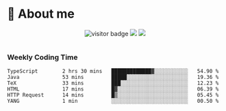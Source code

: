 <!-- ![](https://youpai.roccoshi.top/img/20200804214216.png) -->

# 🧐 About me
 
<p align="center">
<img src="https://visitor-badge.laobi.icu/badge?page_id=Lincest.Lincest&title=hits" alt="visitor badge"/>
<a href="mailto:imroccoshi@gmail.com"><img src="https://img.shields.io/badge/gmail-imroccoshi%40gmail.com-red"></a>
<a href="https://blog.roccoshi.top"><img src="https://img.shields.io/badge/blog-roccoshi-green"></a>
</p>

<div align="center">
  <img src="https://github-readme-stats.vercel.app/api?username=Lincest&show_icons=true&count_private=true&show_owner=true" alt="">
   <!-- <img src="https://github-readme-stats.vercel.app/api/wakatime?username=Moreality&v=2" alt=""/> -->
</div>

### Weekly Coding Time

<!--START_SECTION:waka-->

```text
TypeScript        2 hrs 30 mins   █████████████▓░░░░░░░░░░░   54.90 %
Java              53 mins         █████░░░░░░░░░░░░░░░░░░░░   19.36 %
TeX               33 mins         ███░░░░░░░░░░░░░░░░░░░░░░   12.23 %
HTML              17 mins         █▓░░░░░░░░░░░░░░░░░░░░░░░   06.39 %
HTTP Request      14 mins         █▒░░░░░░░░░░░░░░░░░░░░░░░   05.45 %
YANG              1 min           ░░░░░░░░░░░░░░░░░░░░░░░░░   00.50 %
```

<!--END_SECTION:waka-->


